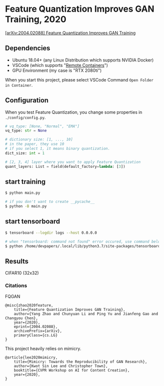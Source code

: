 # Feature Quantization Improves GAN Training, 2020

[[arXiv:2004.02088] Feature Quantization Improves GAN Training](https://arxiv.org/abs/2004.02088)

## Dependencies

- Ubuntu 18.04+ (any Linux Distribution which supports NVIDIA Docker)
- VSCode (which supports "[Remote Containers](https://github.com/microsoft/vscode-dev-containers)")
- GPU Environment (my case is "RTX 2080ti")

When you start this project, please select VSCode Command `Open Folder in Container`.

## Configuration

When you test Feature Quantization, you change some properties in `./config/config.py`.

```python
# vq_type: [None, "Normal", "EMA"]
vq_type: str = None

# dictionary size: [1, ..., 10] 
# in the paper, they use 10
# if you select 1, it means binary quantization.
dict_size: int = 1

# [2, 3, 4] layer where you want to apply Feature Quantization
quant_layers: List = field(default_factory=lambda: [3])
```

## start training

```bash
$ python main.py

# if you don't want to create __pycache__
$ python -B main.py
```

## start tensorboard

```bash
$ tensorboard --logdir logs --host 0.0.0.0

# when "tensorboard: command not found" error occured, use command below.
$ python /home/devpapers/.local/lib/python3.7/site-packages/tensorboard/main.py --logdir logs --host=0.0.0.0
```

## Results

CIFAR10 (32x32)




### Citations

FQGAN

```
@misc{zhao2020feature,
    title={Feature Quantization Improves GAN Training},
    author={Yang Zhao and Chunyuan Li and Ping Yu and Jianfeng Gao and Changyou Chen},
    year={2020},
    eprint={2004.02088},
    archivePrefix={arXiv},
    primaryClass={cs.LG}
}
```

This project heavily relies on mimicry.

```
@article{lee2020mimicry,
    title={Mimicry: Towards the Reproducibility of GAN Research},
    author={Kwot Sin Lee and Christopher Town},
    booktitle={CVPR Workshop on AI for Content Creation},
    year={2020},
}
```